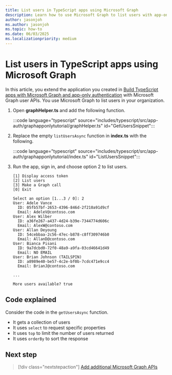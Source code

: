```yaml
---
title: List users in TypeScript apps using Microsoft Graph
description: Learn how to use Microsoft Graph to list users with app-only authentication in TypeScript apps
author: jasonjoh
ms.author: jasonjoh
ms.topic: how-to
ms.date: 06/03/2025
ms.localizationpriority: medium
---
```


# List users in TypeScript apps using Microsoft Graph

<!-- cSpell:ignore graphapponlytutorial Pisani -->

In this article, you extend the application you created in [Build TypeScript apps with Microsoft Graph and app-only authentication](typescript-app-only.md) with Microsoft Graph user APIs. You use Microsoft Graph to list users in your organization.

1. Open **graphHelper.ts** and add the following function.

    :::code language="typescript" source="includes/typescript/src/app-auth/graphapponlytutorial/graphHelper.ts" id="GetUsersSnippet":::

1. Replace the empty `listUsersAsync` function in **index.ts** with the following.

    :::code language="typescript" source="includes/typescript/src/app-auth/graphapponlytutorial/index.ts" id="ListUsersSnippet":::

1. Run the app, sign in, and choose option 2 to list users.

    ```Shell
    [1] Display access token
    [2] List users
    [3] Make a Graph call
    [0] Exit

    Select an option [1...3 / 0]: 2
    User: Adele Vance
      ID: 05fb57bf-2653-4396-846d-2f210a91d9cf
      Email: AdeleV@contoso.com
    User: Alex Wilber
      ID: a36fe267-a437-4d24-b39e-7344774d606c
      Email: AlexW@contoso.com
    User: Allan Deyoung
      ID: 54cebbaa-2c56-47ec-b878-c8ff309746b0
      Email: AllanD@contoso.com
    User: Bianca Pisani
      ID: 9a7dcbd0-72f0-48a9-a9fa-03cd46641d49
      Email: NO EMAIL
    User: Brian Johnson (TAILSPIN)
      ID: a8989e40-be57-4c2e-bf0b-7cdc471e9cc4
      Email: BrianJ@contoso.com

    ...

    More users available? true
    ```

## Code explained

Consider the code in the `getUsersAsync` function.

- It gets a collection of users
- It uses `select` to request specific properties
- It uses `top` to limit the number of users returned
- It uses `orderBy` to sort the response

## Next step

> [!div class="nextstepaction"]
> [Add additional Microsoft Graph APIs](typescript-app-only-extend-app.md)
